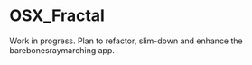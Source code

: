 # OSX_Fractal

Work in progress.
Plan to refactor, slim-down and enhance the barebonesraymarching app.
